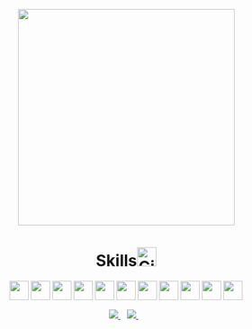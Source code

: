 <div>
  <a href="https://github.com/walisson27">
</div>
<p align='center'>
   <a><img src="https://github-readme-stats.vercel.app/api/top-langs/?username=wausernamelisson27&layout=compact&theme=dark" width=385></a>
</p>
<h1 align='center'>Skills<img src="https://media.giphy.com/media/W5eoZHPpUx9sapR0eu/giphy.gif" width=34 alt="Git"/></h1>
<div>
  <p align='center'>
    <a> <img width=34 src ='https://raw.githubusercontent.com/rahulbanerjee26/githubAboutMeGenerator/main/icons/html.svg'></a>
    <a> <img width=34 src ='https://raw.githubusercontent.com/rahulbanerjee26/githubAboutMeGenerator/main/icons/css.svg'></a>
    <a> <img width=34 src ='https://raw.githubusercontent.com/rahulbanerjee26/githubAboutMeGenerator/main/icons/bootstrap.svg'></a>
    <a> <img width=34 src ='https://raw.githubusercontent.com/rahulbanerjee26/githubAboutMeGenerator/main/icons/reactjs.svg'></a>
    <a> <img width=34 src ='https://raw.githubusercontent.com/rahulbanerjee26/githubAboutMeGenerator/main/icons/vuejs.svg'></a>
    <a> <img width=34 src ='https://raw.githubusercontent.com/rahulbanerjee26/githubAboutMeGenerator/main/icons/javascript.svg'></a>
    <a> <img width=34 src ='https://raw.githubusercontent.com/rahulbanerjee26/githubAboutMeGenerator/main/icons/typescript.svg'></a>
    <a> <img width=34 src ='https://raw.githubusercontent.com/rahulbanerjee26/githubAboutMeGenerator/main/icons/mongodb.svg'></a>
    <a> <img width=34 src ='https://raw.githubusercontent.com/rahulbanerjee26/githubAboutMeGenerator/main/icons/mysql.svg'></a>
    <a> <img width=34 src ='https://raw.githubusercontent.com/rahulbanerjee26/githubAboutMeGenerator/main/icons/nodejs.svg'></a>
    <a> <img width=34 src ='https://raw.githubusercontent.com/rahulbanerjee26/githubAboutMeGenerator/main/icons/git.svg'></a>
   </p>
</div>
<div align='center'>
  <a href="https://www.linkedin.com/in/walisson-souza/" target="_blank">
     <img src="https://img.shields.io/badge/linkedin-%230077B5.svg?&style=for-the-badge&logo=linkedin&logoColor=white" />
  </a>&nbsp;&nbsp;
  <a href="mailto:walisson_souza7@hotmail.com">
      <img src="https://img.shields.io/badge/Microsoft_Outlook-0078D4?style=for-the-badge&logo=microsoft-outlook&logoColor=white" />        
  </a>&nbsp;&nbsp;
</div>
  
